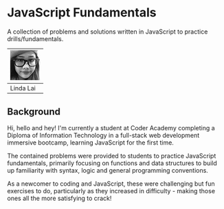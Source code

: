 # JavaScript Fundamentals
A collection of problems and solutions written in JavaScript to practice drills/fundamentals.

|[![Linda Lai](contributors-linda-lai-70x70.jpg)](https://github.com/linda-lai) |
|-----------|
| Linda Lai |

## Background
Hi, hello and hey! I'm currently a student at Coder Academy completing a Diploma of Information Technology in a full-stack web development immersive bootcamp, learning JavaScript for the first time.

The contained problems were provided to students to practice JavaScript fundamentals, primarily focusing on functions and data structures to build up familiarity with syntax, logic and general programming conventions.

As a newcomer to coding and JavaScript, these were challenging but fun exercises to do, particularly as they increased in difficulty - making those ones all the more satisfying to crack!